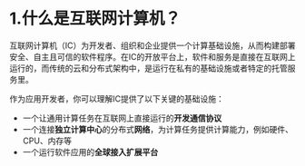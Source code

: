 # 1.什么是互联网计算机？

互联网计算机（IC）为开发者、组织和企业提供一个计算基础设施，从而构建部署安全、自主且可信的软件程序。在IC的开放平台上，软件和服务是直接在互联网上运行的，而传统的云和分布式架构中，是运行在私有的基础设施或者特定的托管服务里。

作为应用开发者，你可以理解IC提供了以下关键的基础设施：

* 一个让通用计算任务在互联网上直接运行的**开发通信协议**
*  一个连接**独立计算中心**的分布式**网络**，为计算任务提供计算能力，例如硬件、CPU、内存等
* 一个运行软件应用的**全球接入扩展平台**

#### 

